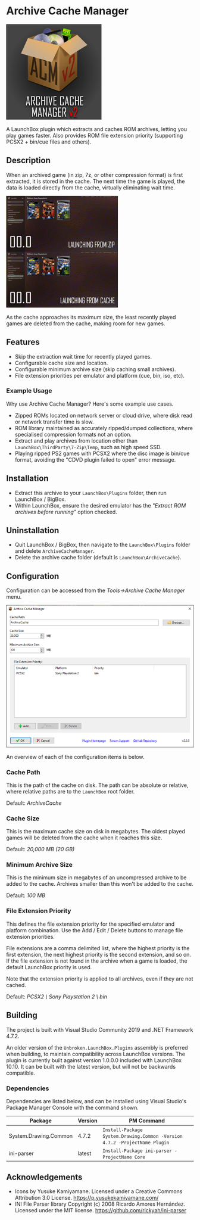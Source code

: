 # Archive Cache Manager
![Achive Cache Manager logo](images/logo-v2-title.png?raw=true "Achive Cache Manager")

A LaunchBox plugin which extracts and caches ROM archives, letting you play games faster. Also provides ROM file extension priority (supporting PCSX2 + bin/cue files and others).


## Description
When an archived game (in zip, 7z, or other compression format) is first extracted, it is stored in the cache. The next time the game is played, the data is loaded directly from the cache, virtually eliminating wait time.

![Launch time comparison video](images/launch-video.gif?raw=true "Side-by-side video comparing launch time of game from zip vs. from cache")

As the cache approaches its maximum size, the least recently played games are deleted from the cache, making room for new games.


## Features
* Skip the extraction wait time for recently played games.
* Configurable cache size and location.
* Configurable minimum archive size (skip caching small archives).
* File extension priorities per emulator and platform (cue, bin, iso, etc).

### Example Usage
Why use Archive Cache Manager? Here's some example use cases.

* Zipped ROMs located on network server or cloud drive, where disk read or network transfer time is slow.
* ROM library maintained as accurately ripped/dumped collections, where specialised compression formats not an option.
* Extract and play archives from location other than `LaunchBox\ThirdParty\7-Zip\Temp`, such as high speed SSD.
* Playing ripped PS2 games with PCSX2 where the disc image is bin/cue format, avoiding the "CDVD plugin failed to open" error message.


## Installation
* Extract this archive to your `LaunchBox\Plugins` folder, then run LaunchBox / BigBox.
* Within LaunchBox, ensure the desired emulator has the _"Extract ROM archives before running"_ option checked.


## Uninstallation
* Quit LaunchBox / BigBox, then navigate to the `LaunchBox\Plugins` folder and delete `ArchiveCacheManager`.
* Delete the archive cache folder (default is `LaunchBox\ArchiveCache`).


## Configuration
Configuration can be accessed from the _Tools->Archive Cache Manager_ menu.

![Achive Cache Manager config screen](images/config.png?raw=true "Achive Cache Manager config screen")

An overview of each of the configuration items is below.

### Cache Path
This is the path of the cache on disk. The path can be absolute or relative, where relative paths are to the `LaunchBox` root folder.

Default: _ArchiveCache_

### Cache Size
This is the maximum cache size on disk in megabytes. The oldest played games will be deleted from the cache when it reaches this size.

Default: _20,000 MB (20 GB)_

### Minimum Archive Size
This is the minimum size in megabytes of an uncompressed archive to be added to the cache. Archives smaller than this won't be added to the cache.

Default: _100 MB_

### File Extension Priority
This defines the file extension priority for the specified emulator and platform combination. Use the Add / Edit / Delete buttons to manage file extension priorities.

File extensions are a comma delimited list, where the highest priority is the first extension, the next highest priority is the second extension, and so on. If the file extension is not found in the archive when a game is loaded, the default LaunchBox priority is used.

Note that the extension priority is applied to all archives, even if they are not cached.

Default: _PCSX2 \ Sony Playstation 2 \ bin_


## Building
The project is built with Visual Studio Community 2019 and .NET Framework 4.7.2.

An older version of the `Unbroken.LaunchBox.Plugins` assembly is preferred when building, to maintain compatibility across LaunchBox versions. The plugin is currently built against version 1.0.0.0 included with LaunchBox 10.10. It can be built with the latest version, but will not be backwards compatible.

### Dependencies
Dependencies are listed below, and can be installed using Visual Studio's Package Manager Console with the command shown.

Package               | Version | PM Command
----------------------|---------|--------------------------
System.Drawing.Common | 4.7.2   | `Install-Package System.Drawing.Common -Version 4.7.2 -ProjectName Plugin`
ini-parser            | latest  | `Install-Package ini-parser -ProjectName Core`


## Acknowledgements
* Icons by Yusuke Kamiyamane. Licensed under a Creative Commons Attribution 3.0 License. https://p.yusukekamiyamane.com/
* INI File Parser library Copyright (c) 2008 Ricardo Amores Hernández. Licensed under the MIT license. https://github.com/rickyah/ini-parser
